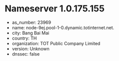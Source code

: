 # Nameserver 1.0.175.155

* as_number: 23969
* name: node-9ej.pool-1-0.dynamic.totinternet.net.
* city: Bang Bai Mai
* country: TH
* organization: TOT Public Company Limited
* version: Unknown
* dnssec: false
